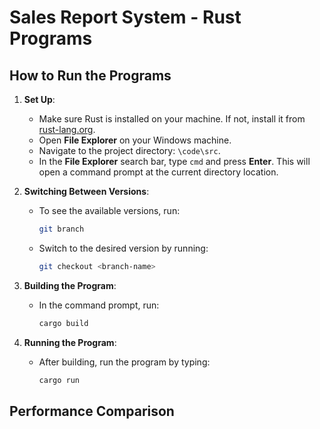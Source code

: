 # Sales Report System - Rust Programs

## How to Run the Programs

1. **Set Up**:
   - Make sure Rust is installed on your machine. If not, install it from [rust-lang.org](https://www.rust-lang.org/tools/install).
   - Open **File Explorer** on your Windows machine.
   - Navigate to the project directory: `\code\src`.
   - In the **File Explorer** search bar, type `cmd` and press **Enter**. This will open a command prompt at the current directory location.

2. **Switching Between Versions**:
   - To see the available versions, run:
     ```bash
     git branch
     ```
   - Switch to the desired version by running:
     ```bash
     git checkout <branch-name>
     ```

3. **Building the Program**:
   - In the command prompt, run:
     ```bash
     cargo build
     ```

4. **Running the Program**:
   - After building, run the program by typing:
     ```bash
     cargo run
     ```

## Performance Comparison

